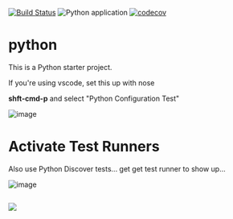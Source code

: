[![Build Status](https://dev.azure.com/mchirico/python/_apis/build/status/mchirico.python?branchName=develop)](https://dev.azure.com/mchirico/python/_build/latest?definitionId=29&branchName=develop)
![Python application](https://github.com/mchirico/python/workflows/Python%20application/badge.svg)
[![codecov](https://codecov.io/gh/mchirico/python/branch/develop/graph/badge.svg)](https://codecov.io/gh/mchirico/python)

# python

This is a Python starter project.



If you're using vscode, set this up with nose

**shft-cmd-p** and select "Python Configuration Test"

![image](https://user-images.githubusercontent.com/755710/123519688-dd2cff80-d67a-11eb-8c3a-2bca26c55ae2.png)


# Activate Test Runners

Also use Python Discover tests... get get test runner to show up...

![image](https://user-images.githubusercontent.com/755710/123878715-a4588900-d90d-11eb-8cb2-6158562dbfa5.png)









```

```

<a href="https://player.vimeo.com/video/388814694">
<img src=https://user-images.githubusercontent.com/755710/73609372-10a94e80-459b-11ea-9157-795962d224b0.png /></a>



